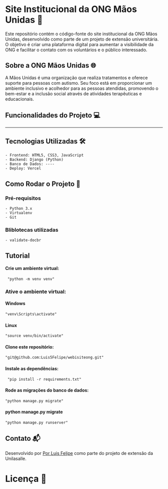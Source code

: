 # Site Institucional da ONG Mãos Unidas :handshake:

 Este repositório contém o código-fonte do site institucional da ONG Mãos Unidas, desenvolvido como parte de um projeto de extensão universitária. O objetivo é criar uma plataforma digital para aumentar a visibilidade da ONG e facilitar o contato com os voluntários e o público interessado.

## Sobre a ONG Mãos Unidas :globe_with_meridians:

A Mãos Unidas é uma organização que realiza tratamentos e oferece suporte para pessoas com autismo. Seu foco está em proporcionar um ambiente inclusivo e acolhedor para as pessoas atendidas, promovendo o bem-estar e a inclusão social através de atividades terapêuticas e educacionais.

## Funcionalidades do Projeto :computer:

----

## Tecnologias Utilizadas :hammer_and_wrench:

    - Frontend: HTML5, CSS3, JavaScript
    - Backend: Django (Python)
    - Banco de Dados: ----
    - Deploy: Vercel


## Como Rodar o Projeto :rocket:

### Pré-requisitos

    - Python 3.x
    - Virtualenv
    - Git

### Bliblotecas utilizadas

    - validate-docbr

## Tutorial 

#### Crie um ambiente virtual:

     "python -m venv venv"

### Ative o ambiente virtual:

#### Windows 

    "venv\Scripts\activate"

#### Linux 
 
    "source venv/bin/activate"

#### Clone este repositório:

    "git@github.com:Luis5Felipe/webisiteong.git"

#### Instale as dependências:

     "pip install -r requirements.txt"

#### Rode as migrações do banco de dados:

    "python manage.py migrate"

#### python manage.py migrate

    "python manage.py runserver"


## Contato :mailbox_with_mail:

   Desenvolvido por [Por Luis Felipe](https://www.linkedin.com/in/luis-felipe-dos-santos/) como parte do projeto de extensão da Unilasalle.

# Licença :page_facing_up:
